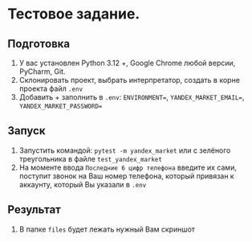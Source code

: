 # Тестовое задание.

## Подготовка
1. У вас установлен Python 3.12 +, Google Chrome любой версии, PyCharm, Git.
2. Склонировать проект, выбрать интерпретатор, создать в корне проекта файл `.env`
3. Добавить + заполнить в `.env`: `ENVIRONMENT=`, `YANDEX_MARKET_EMAIL=`, `YANDEX_MARKET_PASSWORD=`

## Запуск
1. Запустить командой: `pytest -m yandex_market` или с зелёного треугольника в файле `test_yandex_market`
2. На моменте ввода `Последние 6 цифр телефона` введите их сами, поступит звонок на Ваш номер телефона, который привязан к аккаунту, который Вы указали в `.env`

## Результат
1. В папке `files` будет лежать нужный Вам скриншот